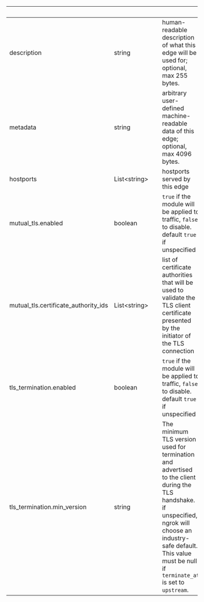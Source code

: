 
|&nbsp;|&nbsp;|&nbsp;|&nbsp;|
|---|---|---|---|
| description | string | | human-readable description of what this edge will be used for; optional, max 255 bytes. |
| metadata | string | | arbitrary user-defined machine-readable data of this edge; optional, max 4096 bytes. |
| hostports | List&lt;string&gt; | | hostports served by this edge |
| mutual_tls.enabled | boolean | | `true` if the module will be applied to traffic, `false` to disable. default `true` if unspecified |
| mutual_tls.certificate_authority_ids | List&lt;string&gt; | | list of certificate authorities that will be used to validate the TLS client certificate presented by the initiator of the TLS connection |
| tls_termination.enabled | boolean | | `true` if the module will be applied to traffic, `false` to disable. default `true` if unspecified |
| tls_termination.min_version | string | | The minimum TLS version used for termination and advertised to the client during the TLS handshake. if unspecified, ngrok will choose an industry-safe default. This value must be null if `terminate_at` is set to `upstream`. |